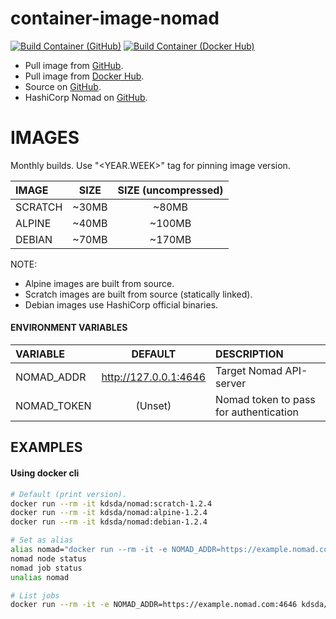 # container-image-nomad
[![Build Container (GitHub)](https://github.com/Kreditorforeningens-Driftssentral-DA/container-image-nomad/actions/workflows/docker-github.yml/badge.svg)](https://github.com/Kreditorforeningens-Driftssentral-DA/container-image-nomad/actions/workflows/docker-github.yml)
[![Build Container (Docker Hub)](https://github.com/Kreditorforeningens-Driftssentral-DA/container-image-nomad/actions/workflows/docker-dockerhub.yml/badge.svg)](https://github.com/Kreditorforeningens-Driftssentral-DA/container-image-nomad/actions/workflows/docker-dockerhub.yml)

  * Pull image from [GitHub](https://hub.docker.com/repository/docker/kdsda/nomad).
  * Pull image from [Docker Hub](https://hub.docker.com/repository/docker/kdsda/nomad).
  * Source on [GitHub](https://github.com/Kreditorforeningens-Driftssentral-DA/container-image-nomad).
  * HashiCorp Nomad on [GitHub](https://github.com/hashicorp/nomad).


# IMAGES

Monthly builds. Use "<YEAR.WEEK>" tag for pinning image version.

| IMAGE | SIZE | SIZE (uncompressed) |
| :-- | :-: | :-: |
| SCRATCH | ~30MB | ~80MB |
| ALPINE | ~40MB | ~100MB |
| DEBIAN | ~70MB | ~170MB |

NOTE:
  * Alpine images are built from source.
  * Scratch images are built from source (statically linked).
  * Debian images use HashiCorp official binaries.


#### ENVIRONMENT VARIABLES

| VARIABLE | DEFAULT | DESCRIPTION |
| :-- | :-: | :-- |
| NOMAD_ADDR | http://127.0.0.1:4646  | Target Nomad API-server |
| NOMAD_TOKEN | (Unset) | Nomad token to pass for authentication |


## EXAMPLES

#### Using docker cli
```bash
# Default (print version).
docker run --rm -it kdsda/nomad:scratch-1.2.4
docker run --rm -it kdsda/nomad:alpine-1.2.4
docker run --rm -it kdsda/nomad:debian-1.2.4

# Set as alias
alias nomad="docker run --rm -it -e NOMAD_ADDR=https://example.nomad.com:4646 kdsda/nomad:scratch-1.2.4"
nomad node status
nomad job status
unalias nomad

# List jobs
docker run --rm -it -e NOMAD_ADDR=https://example.nomad.com:4646 kdsda/nomad:scratch-1.2.4 job status --namespace=default
```

